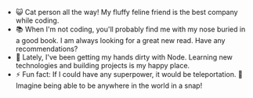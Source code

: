 

<!-- **fs98/fs98** is a ✨ _special_ ✨ repository because its `README.md` (this file) appears on your GitHub profile. -->

<!-- Here are some ideas to get you started: -->

- 😺 Cat person all the way! My fluffy feline friend is the best company while coding.
- 📚 When I'm not coding, you'll probably find me with my nose buried in a good book. I am always looking for a great new read. Have any recommendations?
- 🌱 Lately, I've been getting my hands dirty with Node. Learning new technologies and building projects is my happy place.
- ⚡ Fun fact: If I could have any superpower, it would be teleportation. 🦸‍ Imagine being able to be anywhere in the world in a snap!
